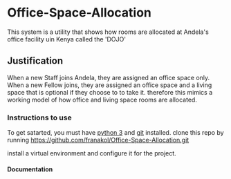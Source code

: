 # Office-Space-Allocation

This system is a utility that shows how rooms are allocated at Andela's office facility uin Kenya called the 'DOJO'

## Justification

When a new Staff joins Andela, they are assigned an office space only. When a new Fellow joins, they are assigned 
an office space and a living space that is optional if they choose to to take it. therefore this mimics a working 
model of how office and living space rooms are allocated.


### Instructions to use

To get satarted, you must have [python 3](https://www.python.org/) and [git](https://git-scm.com/) installed. clone this 
repo by running https://github.com/franakol/Office-Space-Allocation.git

install a virtual environment and configure it for the project.

#### Documentation
